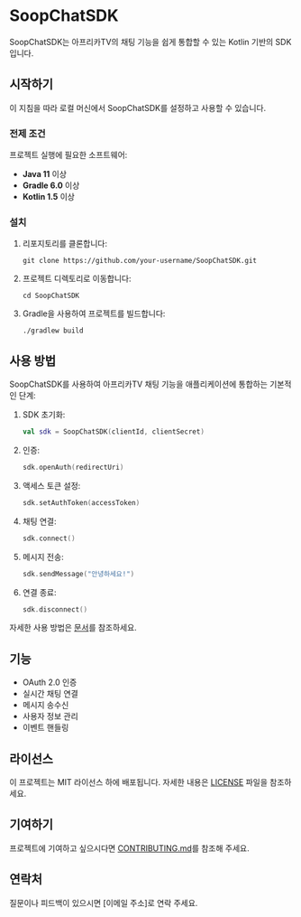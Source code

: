 # SoopChatSDK

SoopChatSDK는 아프리카TV의 채팅 기능을 쉽게 통합할 수 있는 Kotlin 기반의 SDK입니다.

## 시작하기

이 지침을 따라 로컬 머신에서 SoopChatSDK를 설정하고 사용할 수 있습니다.

### 전제 조건

프로젝트 실행에 필요한 소프트웨어:

- **Java 11** 이상
- **Gradle 6.0** 이상
- **Kotlin 1.5** 이상

### 설치

1. 리포지토리를 클론합니다:
   ```
   git clone https://github.com/your-username/SoopChatSDK.git
   ```

2. 프로젝트 디렉토리로 이동합니다:
   ```
   cd SoopChatSDK
   ```

3. Gradle을 사용하여 프로젝트를 빌드합니다:
   ```
   ./gradlew build
   ```

## 사용 방법

SoopChatSDK를 사용하여 아프리카TV 채팅 기능을 애플리케이션에 통합하는 기본적인 단계:

1. SDK 초기화:
   ```kotlin
   val sdk = SoopChatSDK(clientId, clientSecret)
   ```

2. 인증:
   ```kotlin
   sdk.openAuth(redirectUri)
   ```

3. 액세스 토큰 설정:
   ```kotlin
   sdk.setAuthToken(accessToken)
   ```

4. 채팅 연결:
   ```kotlin
   sdk.connect()
   ```

5. 메시지 전송:
   ```kotlin
   sdk.sendMessage("안녕하세요!")
   ```

6. 연결 종료:
   ```kotlin
   sdk.disconnect()
   ```

자세한 사용 방법은 [문서](링크)를 참조하세요.

## 기능

- OAuth 2.0 인증
- 실시간 채팅 연결
- 메시지 송수신
- 사용자 정보 관리
- 이벤트 핸들링

## 라이선스

이 프로젝트는 MIT 라이선스 하에 배포됩니다. 자세한 내용은 [LICENSE](LICENSE) 파일을 참조하세요.

## 기여하기

프로젝트에 기여하고 싶으시다면 [CONTRIBUTING.md](CONTRIBUTING.md)를 참조해 주세요.

## 연락처

질문이나 피드백이 있으시면 [이메일 주소]로 연락 주세요.
